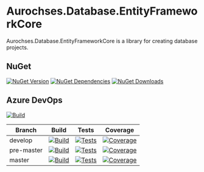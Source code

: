 # Aurochses.Database.EntityFrameworkCore

Aurochses.Database.EntityFrameworkCore is a library for creating database projects.

## NuGet
[![NuGet Version](https://img.shields.io/nuget/v/Aurochses.Database.EntityFrameworkCore.svg?style=flat-square)](https://www.nuget.org/packages/Aurochses.Database.EntityFrameworkCore)
[![NuGet Dependencies](https://img.shields.io/librariesio/release/nuget/Aurochses.Database.EntityFrameworkCore.svg?style=flat-square)](https://libraries.io/nuget/Aurochses.Database.EntityFrameworkCore)
[![NuGet Downloads](https://img.shields.io/nuget/dt/Aurochses.Database.EntityFrameworkCore.svg?style=flat-square)](https://www.nuget.org/packages/Aurochses.Database.EntityFrameworkCore)

## Azure DevOps

[![Build](https://img.shields.io/azure-devops/release/Aurochses/61cd8e26-670f-4d15-9b53-5e73a476a30f/19/19.svg?style=flat-square)](https://dev.azure.com/Aurochses/Aurochses.OpenSource/_release?definitionId=19)

Branch     | Build | Tests | Coverage
-----------|-------|-------|----------
develop | [![Build](https://img.shields.io/azure-devops/build/Aurochses/Aurochses.OpenSource/380/develop.svg?style=flat-square)](https://dev.azure.com/Aurochses/Aurochses.OpenSource/_build/latest?definitionId=380&branchName=develop) | [![Tests](https://img.shields.io/azure-devops/tests/Aurochses/Aurochses.OpenSource/380/develop.svg?style=flat-square)](https://dev.azure.com/Aurochses/Aurochses.OpenSource/_build/latest?definitionId=380&branchName=develop) | [![Coverage](https://img.shields.io/azure-devops/coverage/Aurochses/Aurochses.OpenSource/380/develop.svg?style=flat-square)](https://dev.azure.com/Aurochses/Aurochses.OpenSource/_build/latest?definitionId=380&branchName=develop)
pre-master | [![Build](https://img.shields.io/azure-devops/build/Aurochses/Aurochses.OpenSource/380/pre-master.svg?style=flat-square)](https://dev.azure.com/Aurochses/Aurochses.OpenSource/_build/latest?definitionId=380&branchName=pre-master) | [![Tests](https://img.shields.io/azure-devops/tests/Aurochses/Aurochses.OpenSource/380/pre-master.svg?style=flat-square)](https://dev.azure.com/Aurochses/Aurochses.OpenSource/_build/latest?definitionId=380&branchName=pre-master) | [![Coverage](https://img.shields.io/azure-devops/coverage/Aurochses/Aurochses.OpenSource/380/pre-master.svg?style=flat-square)](https://dev.azure.com/Aurochses/Aurochses.OpenSource/_build/latest?definitionId=380&branchName=pre-master)
master | [![Build](https://img.shields.io/azure-devops/build/Aurochses/Aurochses.OpenSource/380/master.svg?style=flat-square)](https://dev.azure.com/Aurochses/Aurochses.OpenSource/_build/latest?definitionId=380&branchName=master) | [![Tests](https://img.shields.io/azure-devops/tests/Aurochses/Aurochses.OpenSource/380/master.svg?style=flat-square)](https://dev.azure.com/Aurochses/Aurochses.OpenSource/_build/latest?definitionId=380&branchName=master) | [![Coverage](https://img.shields.io/azure-devops/coverage/Aurochses/Aurochses.OpenSource/380/master.svg?style=flat-square)](https://dev.azure.com/Aurochses/Aurochses.OpenSource/_build/latest?definitionId=380&branchName=master)
